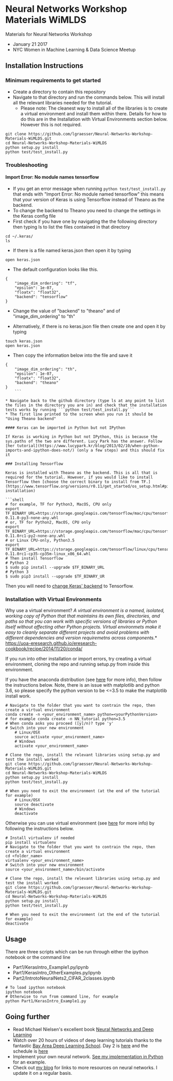 # Neural Networks Workshop Materials WiMLDS

Materials for Neural Networks Workshop
* January 21 2017
* NYC Women in Machine Learning &amp; Data Science Meetup

## Installation Instructions

### Minimum requirements to get started

* Create a directory to contain this repository
* Navigate to that directory and run the commands below. This will install all the relevant libraries needed for the tutorial.
    * Please note: The cleanest way to install all of the libraries is to create a virtual environment and install them within there. Details for how to do this are in the Installation with Virtual Environments section below. However this is not required.

```shell
git clone https://github.com/lgraesser/Neural-Networks-Workshop-Materials-WiMLDS.git
cd Neural-Networks-Workshop-Materials-WiMLDS
python setup.py install
python test/test_install.py
```

### Troubleshooting

#### Import Error: No module names tensorflow

* If you get an error message when running ```python test/test_install.py``` that ends with "Import Error: No module named tensorflow" this means that your version of Keras is using Tensorflow instead of Theano as the backend.
* To change the backend to Theano you need to change the settings in the Keras config file
* First check if you have one by navigating the the following directory then typing ls to list the files contained in that directory

```shell
cd ~/.keras/
ls
```

* If there is a file named keras.json then open it by typing 

```
open keras.json
``` 

* The default configuration looks like this.

```
{
    "image_dim_ordering": "tf",
    "epsilon": 1e-07,
    "floatx": "float32",
    "backend": "tensorflow"
}
```

* Change the value of "backend" to "theano" and of "image_dim_ordering" to "th"

    
* Alternatively, if there is no keras.json file then create one and open it by typing

```
touch keras.json
open keras.json
```

* Then copy the information below into the file and save it

```
{
    "image_dim_ordering": "th",
    "epsilon": 1e-07,
    "floatx": "float32",
    "backend": "theano"
}
    ```

* Navigate back to the github directory (type ls at any point to list the files in the directory you are in) and check that the installation tests works by running ```python test/test_install.py```
* The first line printed to the screen when you run it should be "Using Theano backend"

#### Keras can be imported in Python but not IPython

If Keras is working in Python but not IPython, this is because the sys.paths of the two are different. Lucy Park has the answer. Follow [her tutorial](https://www.lucypark.kr/blog/2013/02/10/when-python-imports-and-ipython-does-not/) (only a few steps) and this should fix it

### Installing Tensorflow

Keras is installed with Theano as the backend. This is all that is required for the tutorial. However, if you would like to install Tensorflow then [choose the correct binary to install from TF.](https://www.tensorflow.org/versions/r0.11/get_started/os_setup.html#pip-installation)

```shell
# for example, TF for Python3, MacOS, CPU only
export TF_BINARY_URL=https://storage.googleapis.com/tensorflow/mac/cpu/tensorflow-0.11.0-py3-none-any.whl
# or, TF for Python2, MacOS, CPU only
export TF_BINARY_URL=https://storage.googleapis.com/tensorflow/mac/cpu/tensorflow-0.11.0rc1-py2-none-any.whl
# or Linux CPU-only, Python3.5
export TF_BINARY_URL=https://storage.googleapis.com/tensorflow/linux/cpu/tensorflow-0.11.0rc1-cp35-cp35m-linux_x86_64.whl
# Then install Tensorflow
# Python 2
$ sudo pip install --upgrade $TF_BINARY_URL
# Python 3
$ sudo pip3 install --upgrade $TF_BINARY_UR
```
Then you will need to [change Keras' backend](https://keras.io/backend/) to Tensorflow.

### Installation with Virtual Environments

Why use a virtual environment?
    *A virtual environment is a named, isolated, working copy of Python that that maintains its own files, directories, and paths so that you can work with specific versions of libraries or Python itself without affecting other Python projects. Virtual environmets make it easy to cleanly separate different projects and avoid problems with different dependencies and version requiremetns across components.**
            https://uoa-eresearch.github.io/eresearch-cookbook/recipe/2014/11/20/conda/

If you run into other installation or import errors, try creating a virtual environment, cloning the repo and running setup.py from inside this environment.

If you have the anaconda distribution (see [here](http://conda.pydata.org/docs/using/envs.html) for more info), then follow the instructions below. Note, there is an issue with matplotlib and python 3.6, so please specify the python version to be <=3.5 to make the matplotlib install work.

```shell
# Navigate to the folder that you want to contrain the repo, then create a virtual environment
conda create -n <your_environment_name> python=<yourPythonVersion>
# for example conda create -n NN_tutorial python=3.5
# When conda asks you proceed ([y]/n)? type 'y'
# Switch into your new environment
    # Linux/OSX
    source activate <your_environment_name>
    # Windows
    activate <your_environment_name>

# Clone the repo, install the relevant libraries using setup.py and test the install worked
git clone https://github.com/lgraesser/Neural-Networks-Workshop-Materials-WiMLDS.git
cd Neural-Networks-Workshop-Materials-WiMLDS
python setup.py install
python test/test_install.py

# When you need to exit the environment (at the end of the tutorial for example)
    # Linux/OSX
    source deactivate
    # Windows
    deactivate
```

Otherwise you can use virtual environment (see [here](http://docs.python-guide.org/en/latest/dev/virtualenvs/) for more info) by following the instructions below.

```shell
# Install virtualenv if needed
pip install virtualenv
# Navigate to the folder that you want to contrain the repo, then create a virtual environment
cd <folder_name>
virtualenv <your_environment_name>
# Switch into your new environment
source <your_environment_name>/bin/activate

# Clone the repo, install the relevant libraries using setup.py and test the install worked
git clone https://github.com/lgraesser/Neural-Networks-Workshop-Materials-WiMLDS.git
cd Neural-Networks-Workshop-Materials-WiMLDS
python setup.py install
python test/test_install.py

# When you need to exit the environment (at the end of the tutorial for example)
deactivate
```

## Usage

There are three scripts which can be run through either the ipython notebook or the command line
* Part1/KerasIntro_Example1.py/ipynb
* Part1/KerasIntro_OtherExamples.py/ipynb
* Part2/IntrotoNeuralNets2_CIFAR_2classes.ipynb

```shell
# To load ipython notebook
ipython notebook
# Otherwise to run from command line, for example
python Part1/KerasIntro_Example1.py
```

## Going further

* Read Michael Nielsen's excellent book [Neural Networks and Deep Learning](http://neuralnetworksanddeeplearning.com/)
* Watch over 20 hours of videos of deep learning tutorials thanks to the fantastic [Bay Area Deep Learning School](https://www.youtube.com/watch?v=eyovmAtoUx0). Day 2 is [here](https://www.youtube.com/watch?v=9dXiAecyJrY) and the schedule is [here](http://www.bayareadlschool.org/)
* Implement your own neural network. [See my implementation in Python](https://github.com/lgraesser/NeuralNetwork) for an example.
* Check out [my blog](https://learningmachinelearning.org/) for links to more resources on neural networks. I update it on a regular basis.

